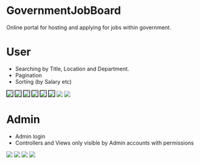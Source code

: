 # GovernmentJobBoard
Online portal for hosting and applying for jobs within government.

# User

- Searching by Title, Location and Department.
- Pagination
- Sorting (by Salary etc)

<img style="border:1px solid #000000" src="https://raw.githubusercontent.com/PenneySoft/GovernmentJobBoard/master/Assets/Home.jpg">



<img style="border:1px solid #000000" src="https://raw.githubusercontent.com/PenneySoft/GovernmentJobBoard/master/Assets/HomeSearch.jpg">



<img style="border:1px solid #000000" src="https://raw.githubusercontent.com/PenneySoft/GovernmentJobBoard/master/Assets/LocationSearch.jpg">



<img style="border:1px solid #000000" src="https://raw.githubusercontent.com/PenneySoft/GovernmentJobBoard/master/Assets/JobSearch.jpg">



<img style="border:1px solid #000000" src="https://raw.githubusercontent.com/PenneySoft/GovernmentJobBoard/master/Assets/JobDetails.jpg">



<img style="border:1px solid #000000" src="https://raw.githubusercontent.com/PenneySoft/GovernmentJobBoard/master/Assets/Sorting.jpg">



<img src="https://raw.githubusercontent.com/PenneySoft/GovernmentJobBoard/master/Assets/Pagination.jpg">



<img src="https://raw.githubusercontent.com/PenneySoft/GovernmentJobBoard/master/Assets/Applying.jpg">



# Admin

- Admin login
- Controllers and Views only visible by Admin accounts with permissions

<img src="https://raw.githubusercontent.com/PenneySoft/GovernmentJobBoard/master/Assets/Login.jpg">



<img src="https://raw.githubusercontent.com/PenneySoft/GovernmentJobBoard/master/Assets/AdminHome.jpg">



<img src="https://raw.githubusercontent.com/PenneySoft/GovernmentJobBoard/master/Assets/AdminCreate.jpg">



<img src="https://raw.githubusercontent.com/PenneySoft/GovernmentJobBoard/master/Assets/AdminApplicants.jpg">
